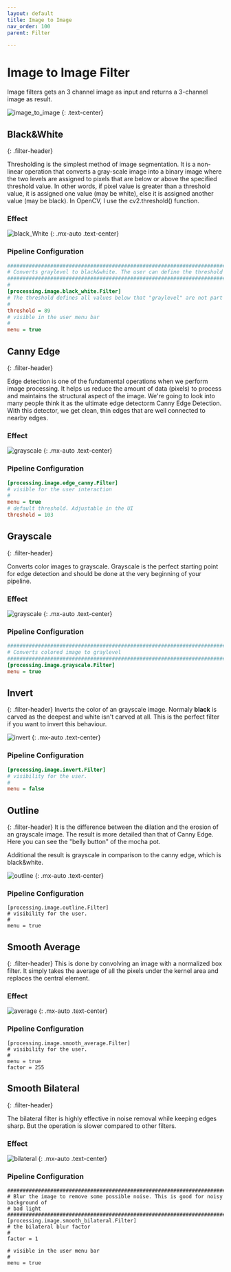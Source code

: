 ```yaml
---
layout: default
title: Image to Image
nav_order: 100
parent: Filter

---
```

# Image to Image Filter

Image filters gets an 3 channel image as input and returns a 3-channel image as result. 

![image_to_image](../images/image_image.png)
{: .text-center}

## Black&White
{: .filter-header}

Thresholding is the simplest method of image segmentation. It is a non-linear operation that converts a gray-scale image into a binary image where the two levels are assigned to pixels that are below or above the specified threshold value. In other words, if pixel value is greater than a threshold value, it is assigned one value (may be white), else it is assigned another value (may be black). In OpenCV, I use the cv2.threshold() function.

### Effect
![black_White](images/black_white.png)
{: .mx-auto .text-center}

### Pipeline Configuration
```ini
###########################################################################################
# Converts graylevel to black&white. The user can define the threshold in the UI
###########################################################################################
#
[processing.image.black_white.Filter]
# The threshold defines all values below that "graylevel" are not part of the outline to carve
#
threshold = 89
# visible in the user menu bar
#
menu = true

```




## Canny Edge
{: .filter-header}

Edge detection is one of the fundamental operations when we perform image processing. It helps us reduce the amount of data (pixels) to process and maintains the structural aspect of the image. We're going to look into many people think it as the ultimate edge detectorm Canny Edge Detection. With this detector, we get clean, thin edges that are well connected to nearby edges.

### Effect
![grayscale](images/canny_edge.png)
{: .mx-auto .text-center}

### Pipeline Configuration
```ini
[processing.image.edge_canny.Filter]
# visible for the user interaction
#
menu = true
# default threshold. Adjustable in the UI
threshold = 103

```



## Grayscale
{: .filter-header}

Converts color images to grayscale. Grayscale is the perfect starting point for edge detection and should be done at the very beginning of your pipeline.

### Effect

![grayscale](images/grayscale.png)
{: .mx-auto .text-center}

### Pipeline Configuration
```ini
###########################################################################################
# Converts colored image to graylevel
###########################################################################################
[processing.image.grayscale.Filter]
menu = true

```




## Invert
{: .filter-header}
Inverts the color of an grayscale image. 
Normaly **black** is carved as the deepest and white isn't carved at all. This is the perfect filter if you want to invert this behaviour.

![invert](images/invert.png)
{: .mx-auto .text-center}



### Pipeline Configuration
```ini
[processing.image.invert.Filter]
# visibility for the user.
#
menu = false

```

## Outline
{: .filter-header}
It is the difference between the dilation and the erosion of an grayscale image. The result is more detailed than that of Canny Edge. Here you can see the "belly button" of the mocha pot.

Additional the result is grayscale in comparison to the canny edge, which is black&white.

![outline](images/outline.png)
{: .mx-auto .text-center}

### Pipeline Configuration
``` 
[processing.image.outline.Filter]
# visibility for the user.
#
menu = true

```



## Smooth Average
{: .filter-header}
This is done by convolving an image with a normalized box filter. It simply takes the average of all the pixels under the kernel area and replaces the central element. 

### Effect
![average](images/smooth_average.png)
{: .mx-auto .text-center}

### Pipeline Configuration
``` 
[processing.image.smooth_average.Filter]
# visibility for the user.
#
menu = true
factor = 255
```


## Smooth Bilateral
{: .filter-header}

The bilateral filter is highly effective in noise removal while keeping edges sharp. But the operation is slower compared to other filters.

### Effect
![bilateral](images/bilateral.jpg)
{: .mx-auto .text-center}

### Pipeline Configuration
``` 
###########################################################################################
# Blur the image to remove some possible noise. This is good for noisy background of
# bad light
###########################################################################################
[processing.image.smooth_bilateral.Filter]
# the bilateral blur factor
#
factor = 1

# visible in the user menu bar
#
menu = true

```



